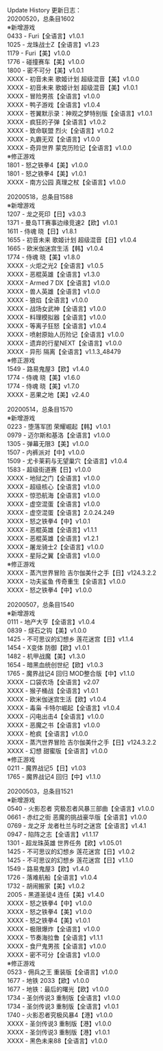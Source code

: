 Update History 更新日志：  
20200520，总条目1602  
※新增游戏  
0433 - Furi【全语言】v1.0.1  
1025 - 龙珠战士Z【全语言】v1.23  
1179 - Furi【美】v1.0.0  
1776 - 碰撞赛车【美】v1.0.0  
1800 - 密不可分【美】v1.0.1  
XXXX - 初音未来 歌姬计划 超级混音【美】v1.0.0  
XXXX - 初音未来 歌姬计划 超级混音【美】v1.0.1  
XXXX - 冒险男孩【全语言】v1.0.0  
XXXX - 鸭子游戏【全语言】v1.0.4  
XXXX - 苍翼默示录：神观之梦特别版【全语言】v1.0.1  
XXXX - 疯狂的子弹【全语言】v1.0.2  
XXXX - 致命联盟 烈火【全语言】v1.0.2  
XXXX - 丸霸无双【全语言】v1.0.0  
XXXX - 奇异世界 蒙克历险记【全语言】v1.0.0  
※修正游戏  
1801 - 怒之铁拳4【美】v1.0.0  
1801 - 怒之铁拳4【美】v1.0.1  
XXXX - 南方公园 真理之杖【全语言】v1.0.0  
  
20200518，总条目1588  
※新增游戏  
1207 - 龙之死印【日】v3.0.3  
1371 - 曼岛TT赛事边缘竞速2【欧】v1.0.1  
1611 - 侍魂 晓【日】v1.8.1  
1655 - 初音未来 歌姬计划 超级混音【日】v1.0.4  
1665 - 欧米伽迷宫生活【韩】v1.0.4  
1774 - 侍魂 晓【美】v1.8.0  
XXXX - 火炬之光2【全语言】v1.0.5  
XXXX - 恶棍英雄【全语言】v1.3.0  
XXXX - Armed 7 DX【全语言】v1.0.0  
XXXX - 兽人英雄【全语言】v1.0.0  
XXXX - 狼焰【全语言】v1.0.0  
XXXX - 战场女武神【全语言】v1.0.0  
XXXX - 料理模拟器【全语言】v1.0.0  
XXXX - 等离子狂怒【全语言】v1.0.4  
XXXX - 喷射原始人历险记【全语言】v1.0.0  
XXXX - 遗弃的行星NEXT【全语言】v1.0.0  
XXXX - 异形 隔离【全语言】v1.1.3_48479  
※修正游戏  
1549 - 路易鬼屋3【欧】v1.4.0  
1774 - 侍魂 晓【美】v1.6.0  
1774 - 侍魂 晓【美】v1.7.0  
XXXX - 恶果之地【美】v2.4.0  
  
20200514，总条目1570  
※新增游戏  
0223 - 堕落军团 荣耀崛起【韩】v1.0.1  
0979 - 迈尔斯和基洛【全语言】v1.0.0  
1305 - 弹幕无限3【美】v1.0.0  
1507 - 内裤派对【中】v1.0.0  
1509 - 尤卡莱莉与无望巢穴【全语言】v1.0.4  
1583 - 超级街道赛【日】v1.0.0  
XXXX - 地狱之门【全语言】v1.0.0  
XXXX - 超级核心【全语言】v1.0.0  
XXXX - 惊恐航海【全语言】v1.0.0  
XXXX - 虚空混蛋【全语言】v1.0.0  
XXXX - 虚空混蛋【全语言】2.0.24.249  
XXXX - 怒之铁拳4【中】v1.0.1  
XXXX - 恶棍英雄【全语言】v1.1.1  
XXXX - 恶棍英雄【全语言】v1.2.1  
XXXX - 屠龙骑士2【全语言】v1.0.0  
XXXX - 星际之翼【全语言】v1.0.0  
※修正游戏  
XXXX - 蒸汽世界冒险 吉尔伽美什之手【日】v124.3.2.2  
XXXX - 功夫鲨鱼 传奇重生【全语言】v1.0.0  
XXXX - 怒之铁拳4【中】v1.0.0  
  
20200507，总条目1540  
※新增游戏  
0111 - 地产大亨【全语言】v1.0.4  
0839 - 燧石之钩【美】v1.0.0  
1425 - 不可思议的幻想乡 莲花迷宫【日】v1.1.4  
1454 - X变体 防御【欧】v1.0.1  
1482 - 机甲战魔【美】v1.3.0  
1654 - 暗黑血统创世纪【欧】v1.0.3  
1765 - 魔界战记4 回归 MOD整合版【中】v1.1.0  
XXXX - 口袋农场【全语言】v2.07  
XXXX - 猴子桶战【全语言】v1.0.1  
XXXX - 欧米伽迷宫生活【欧】v1.0.4  
XXXX - 毒枭 卡特尔崛起【全语言】v1.0.4  
XXXX - 闪电出击4【全语言】v1.0.0  
XXXX - 恶魔之书【全语言】v1.0.0  
XXXX - 枪疯【全语言】v1.0.0  
XXXX - 蒸汽世界冒险 吉尔伽美什之手【日】v124.3.2.2  
XXXX - 幻想 甜蜜版【全语言】v1.0.0  
※修正游戏  
0211 - 魔界战记5【日】v1.03  
1765 - 魔界战记4 回归【中】v1.1.0  
  
20200503，总条目1521  
※新增游戏  
0540 - 火影忍者 究极忍者风暴三部曲【全语言】v1.0.0  
0661 - 赤红之街 恶魔的挑战豪华版【全语言】v1.0.0  
0769 - 龙之牙 龙者杜兰与时之迷宫【全语言】v1.4.1  
0947 - 陷阵之志【全语言】v1.1.17  
1301 - 超龙珠英雄 世界任务【欧】v1.05.01  
1425 - 不可思议的幻想乡 莲花迷宫【日】v1.0.2  
1425 - 不可思议的幻想乡 莲花迷宫【日】v1.1.0  
1549 - 路易鬼屋3【欧】v1.4.0  
1726 - 落难航船【全语言】v1.0.4  
1732 - 胡闹搬家【美】v1.0.2  
2005 - 黑道圣徒4 连任【美】v1.4.0  
XXXX - 怒之铁拳4【中】v1.0.0  
XXXX - 怒之铁拳4【美】v1.0.0  
XXXX - 怒之铁拳4【美】v1.0.1  
XXXX - 极限爆炸【全语言】v1.0.0  
XXXX - 节奏海拉鲁【全语言】v1.1.1  
XXXX - 食尸鬼男孩【全语言】v1.0.0  
XXXX - 密不可分【全语言】v1.0.0  
※修正游戏  
0523 - 佣兵之王 重装版【全语言】v1.0.0  
1677 - 地铁 2033【欧】v1.0.0  
1677 - 地铁：最后的曙光【欧】v1.0.0  
1734 - 圣剑传说3 重制版【全语言】v1.0.0  
1734 - 圣剑传说3 重制版【全语言】v1.0.1  
1740 - 火影忍者究极风暴4【港】v1.0.0  
XXXX - 圣剑传说3 重制版【港】v1.0.0  
XXXX - 圣剑传说3 重制版【港】v1.0.1  
XXXX - 黑色未来88【全语言】v1.0.0  
